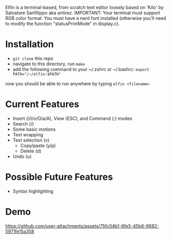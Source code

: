 Elfin is a terminal-based, from scratch text editor loosely based on 'Kilo' by Salvatore Sanfilippo aka antirez.
IMPORTANT: Your terminal must support RGB color format. You must have a nerd font installed (otherwise you'll need to modify the function "statusPrintMode" in display.c).

# Installation
- ``git clone`` this repo
- navigate to this directory, run ``make``
- add the following command to your ~/.zshrc or ~/.bashrc: ```export PATH="/~/elfin:$PATH"```

now you should be able to run anywhere by typing ``elfin <filename>``

# Current Features
- Insert (i/I/o/O/a/A), View (ESC), and Command (:) modes
- Search (/)
- Some basic motions
- Text wrapping
- Text selection (v)
  - Copy/paste (y/p)
  - Delete (d)
- Undo (u)
# Possible Future Features
- Syntax highlighting

# Demo
https://github.com/user-attachments/assets/75fc04b1-6fe5-45b6-9882-5971fe15a358

